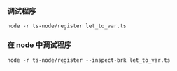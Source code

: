 ### 调试程序
`node -r ts-node/register let_to_var.ts`
### 在 node 中调试程序
`node -r ts-node/register --inspect-brk let_to_var.ts`